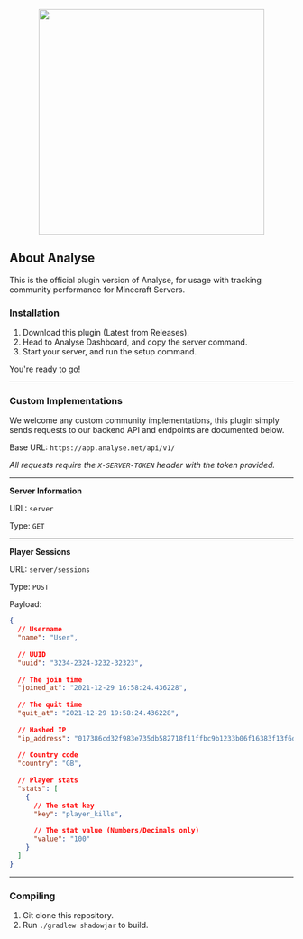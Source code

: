 <p align="center"><a href="https://analyse.net" target="_blank"><img src="https://analyse.net/_next/image?url=%2F_next%2Fstatic%2Fmedia%2Flogo.8237c69e.svg&w=384&q=75" width="400"></a></p>

## About Analyse

This is the official plugin version of Analyse, for usage with tracking community performance for Minecraft Servers.

### Installation
1. Download this plugin (Latest from Releases).
2. Head to Analyse Dashboard, and copy the server command.
3. Start your server, and run the setup command.

You're ready to go!

---

### Custom Implementations
We welcome any custom community implementations, this plugin simply sends requests to our backend API and endpoints are documented below.

Base URL: `https://app.analyse.net/api/v1/`

_All requests require the `X-SERVER-TOKEN` header with the token provided._

---

**Server Information**

URL: `server`

Type: `GET`

---

**Player Sessions**

URL: `server/sessions`

Type: `POST`

Payload:

```json
{
  // Username
  "name": "User",
  
  // UUID
  "uuid": "3234-2324-3232-32323",
  
  // The join time
  "joined_at": "2021-12-29 16:58:24.436228",
  
  // The quit time
  "quit_at": "2021-12-29 19:58:24.436228",
  
  // Hashed IP
  "ip_address": "017386cd32f983e735db582718f11ffbc9b1233b06f16383f13f6d23823da0e3",
  
  // Country code
  "country": "GB",
  
  // Player stats
  "stats": [
    {
      // The stat key
      "key": "player_kills",
      
      // The stat value (Numbers/Decimals only)
      "value": "100"
    }
  ]
}
```

---

### Compiling
1. Git clone this repository.
2. Run `./gradlew shadowjar` to build.